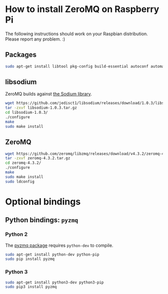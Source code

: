 # How to install ZeroMQ on Raspberry Pi

The following instructions should work on your Raspbian distribution. Please report any problem. :)

## Packages

```sh
sudo apt-get install libtool pkg-config build-essential autoconf automake
```

## libsodium

ZeroMQ builds against [the Sodium library](https://github.com/jedisct1/libsodium).

```sh
wget https://github.com/jedisct1/libsodium/releases/download/1.0.3/libsodium-1.0.3.tar.gz
tar -zxvf libsodium-1.0.3.tar.gz
cd libsodium-1.0.3/
./configure
make
sudo make install
```

## ZeroMQ

```sh
wget https://github.com/zeromq/libzmq/releases/download/v4.3.2/zeromq-4.3.2.tar.gz
tar -zxvf zeromq-4.3.2.tar.gz
cd zeromq-4.3.2/
./configure
make
sudo make install
sudo ldconfig
```

# Optional bindings

## Python bindings: `pyzmq`

### Python 2

The [pyzmq package](https://github.com/zeromq/pyzmq) requires `python-dev` to compile.

```sh
sudo apt-get install python-dev python-pip
sudo pip install pyzmq
```

### Python 3

```sh
sudo apt-get install python3-dev python3-pip
sudo pip3 install pyzmq
```
